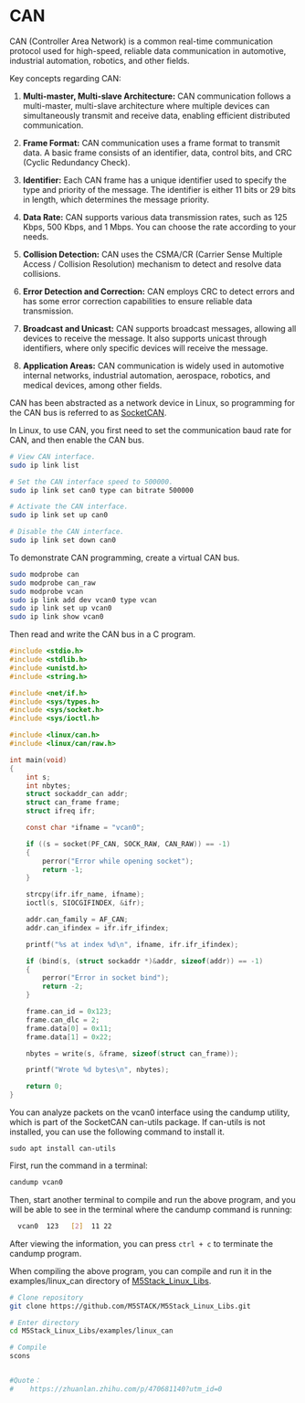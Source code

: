 # CAN
CAN (Controller Area Network) is a common real-time communication protocol used for high-speed, reliable data communication in automotive, industrial automation, robotics, and other fields.

Key concepts regarding CAN:

1. **Multi-master, Multi-slave Architecture:** CAN communication follows a multi-master, multi-slave architecture where multiple devices can simultaneously transmit and receive data, enabling efficient distributed communication.

2. **Frame Format:** CAN communication uses a frame format to transmit data. A basic frame consists of an identifier, data, control bits, and CRC (Cyclic Redundancy Check).

3. **Identifier:** Each CAN frame has a unique identifier used to specify the type and priority of the message. The identifier is either 11 bits or 29 bits in length, which determines the message priority.

4. **Data Rate:** CAN supports various data transmission rates, such as 125 Kbps, 500 Kbps, and 1 Mbps. You can choose the rate according to your needs.

5. **Collision Detection:** CAN uses the CSMA/CR (Carrier Sense Multiple Access / Collision Resolution) mechanism to detect and resolve data collisions.

6. **Error Detection and Correction:** CAN employs CRC to detect errors and has some error correction capabilities to ensure reliable data transmission.

7. **Broadcast and Unicast:** CAN supports broadcast messages, allowing all devices to receive the message. It also supports unicast through identifiers, where only specific devices will receive the message.

8. **Application Areas:** CAN communication is widely used in automotive internal networks, industrial automation, aerospace, robotics, and medical devices, among other fields.

CAN has been abstracted as a network device in Linux, so programming for the CAN bus is referred to as [SocketCAN](https://en.wikipedia.org/wiki/SocketCAN).

In Linux, to use CAN, you first need to set the communication baud rate for CAN, and then enable the CAN bus.
```bash
# View CAN interface.
sudo ip link list

# Set the CAN interface speed to 500000.
sudo ip link set can0 type can bitrate 500000

# Activate the CAN interface.
sudo ip link set up can0

# Disable the CAN interface.
sudo ip link set down can0
```


To demonstrate CAN programming, create a virtual CAN bus.
```bash
sudo modprobe can
sudo modprobe can_raw
sudo modprobe vcan
sudo ip link add dev vcan0 type vcan
sudo ip link set up vcan0
sudo ip link show vcan0

```

Then read and write the CAN bus in a C program.
``` C
#include <stdio.h>
#include <stdlib.h>
#include <unistd.h>
#include <string.h>

#include <net/if.h>
#include <sys/types.h>
#include <sys/socket.h>
#include <sys/ioctl.h>

#include <linux/can.h>
#include <linux/can/raw.h>

int main(void)
{
    int s;
    int nbytes;
    struct sockaddr_can addr;
    struct can_frame frame;
    struct ifreq ifr;

    const char *ifname = "vcan0";

    if ((s = socket(PF_CAN, SOCK_RAW, CAN_RAW)) == -1)
    {
        perror("Error while opening socket");
        return -1;
    }

    strcpy(ifr.ifr_name, ifname);
    ioctl(s, SIOCGIFINDEX, &ifr);

    addr.can_family = AF_CAN;
    addr.can_ifindex = ifr.ifr_ifindex;

    printf("%s at index %d\n", ifname, ifr.ifr_ifindex);

    if (bind(s, (struct sockaddr *)&addr, sizeof(addr)) == -1)
    {
        perror("Error in socket bind");
        return -2;
    }

    frame.can_id = 0x123;
    frame.can_dlc = 2;
    frame.data[0] = 0x11;
    frame.data[1] = 0x22;

    nbytes = write(s, &frame, sizeof(struct can_frame));

    printf("Wrote %d bytes\n", nbytes);

    return 0;
}

```
You can analyze packets on the vcan0 interface using the candump utility, which is part of the SocketCAN can-utils package.
If can-utils is not installed, you can use the following command to install it.
``` bsah
sudo apt install can-utils
```
First, run the command in a terminal:
``` bash
candump vcan0
```
Then, start another terminal to compile and run the above program, and you will be able to see in the terminal where the candump command is running:
``` bash
  vcan0  123   [2]  11 22
```
After viewing the information, you can press `ctrl + c` to terminate the candump program.

When compiling the above program, you can compile and run it in the examples/linux_can directory of [M5Stack_Linux_Libs]().
``` bash
# Clone repository
git clone https://github.com/M5STACK/M5Stack_Linux_Libs.git

# Enter directory
cd M5Stack_Linux_Libs/examples/linux_can

# Compile
scons 


#Quote：
#    https://zhuanlan.zhihu.com/p/470681140?utm_id=0
```

